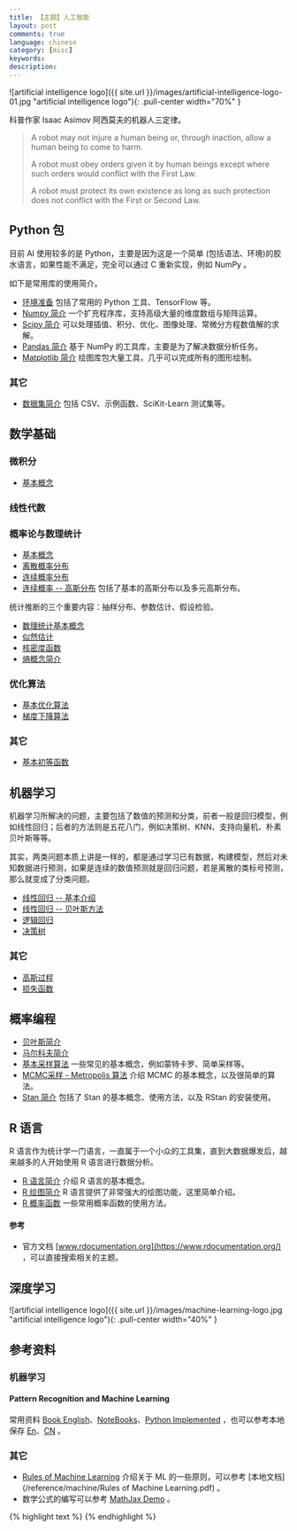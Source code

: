 ```yaml
---
title: 【主题】人工智能
layout: post
comments: true
language: chinese
category: [misc]
keywords:
description:
---
```


<!-- more -->

![artificial intelligence logo]({{ site.url }}/images/artificial-intelligence-logo-01.jpg "artificial intelligence logo"){: .pull-center width="70%" }

科普作家 Isaac Asimov 阿西莫夫的机器人三定律。

> A robot may not injure a human being or, through inaction, allow a human being to come to harm.
>
> A robot must obey orders given it by human beings except where such orders would conflict with the First Law.
>
> A robot must protect its own existence as long as such protection does not conflict with the First or Second Law.

## Python 包

目前 AI 使用较多的是 Python，主要是因为这是一个简单 (包括语法、环境)的胶水语言，如果性能不满足，完全可以通过 C 重新实现，例如 NumPy 。

如下是常用库的使用简介。

* [环境准备](/post/python-ai-environment-prepare.html) 包括了常用的 Python 工具、TensorFlow 等。
* [Numpy 简介](/post/python-numpy-package-introduce.html) 一个扩充程序库，支持高级大量的维度数组与矩阵运算。
* [Scipy 简介](/post/python-scipy-package-intorduce.html) 可以处理插值、积分、优化、图像处理、常微分方程数值解的求解。
* [Pandas 简介](/post/python-pandas-package-introduce.html) 基于 NumPy 的工具库，主要是为了解决数据分析任务。
* [Matplotlib 简介](/post/python-matplotlib-package-intorduce.html) 绘图库包大量工具，几乎可以完成所有的图形绘制。

<!--
* [StatsModels 简介](/post/python-matplotlib-package-intorduce.html)

https://www.statsmodels.org/stable/index.html

skleran 常用子模块 ：

sklearn 是一个机器学习包。
 分类 ：SVM ， K近邻 ，随机森林 ， 逻辑回归等。
 回归 ：Lasso ,岭回归 等。
 聚类 ：K-means ,谱聚类等。
 降维 ：PCA ,特征选择 ，矩阵分解等。
 模型选择 ：网格搜索， 交叉验证 ，指标矩阵。
 预处理： 特征提取，正态化。

statsmodels常用子模块

回归模型：线性回归 ，通用线性回归，鲁邦线性模型  ，线性混合效应模型等。
方差分析（ANOVA）。
时间序列分析：AR , ARMA , ARIMA , VAR等。
非参数方法： 核密度估计 ， 核回归。
统计模型结果可视化。

statsmodels更专注于统计推理，提供不确定性评价和P值参数，
sklearn更专注于预测。
-->

### 其它

* [数据集简介](/post/math-machine-learning-some-datasets-introduce.html) 包括 CSV、示例函数、SciKit-Learn 测试集等。

## 数学基础

### 微积分

* [基本概念](/post/math-calculus-basic-concept.html)

### 线性代数

<!--
http://www.math.uwaterloo.ca/~hwolkowi//matrixcookbook.pdf
-->

### 概率论与数理统计

* [基本概念](/post/math-probability-basic-concept.html)
* [离散概率分布](/post/math-probability-basic-concept-discrete-distribution-introduce.html)
* [连续概率分布](/post/math-probability-basic-concept-continuous-distribution-introduce.html)
* [连续概率 \-\- 高斯分布](/post/math-probability-continuous-normal-distribution-introduce.html) 包括了基本的高斯分布以及多元高斯分布。

统计推断的三个重要内容：抽样分布、参数估计、假设检验。

* [数理统计基本概念](/post/math-statistics-basic-concept.html)
* [似然估计](/post/math-statistics-likelihood-function-introduce.html)
* [核密度函数](/post/math-statistics-kernel-density-estimates-introduce.html)
* [熵概念简介](/post/artificial-intelligence-entropy-concept-introduce.html)

### 优化算法

* [基本优化算法](/post/math-basic-concept-optimize-method-introduce.html)
* [梯度下降算法](/post/math-gradient-descent-optimize-method-introduce.html)

### 其它

* [基本初等函数](/post/math-basic-elementary-function.html)

## 机器学习

机器学习所解决的问题，主要包括了数值的预测和分类，前者一般是回归模型，例如线性回归；后者的方法则是五花八门，例如决策树、KNN、支持向量机、朴素贝叶斯等等。

其实，两类问题本质上讲是一样的，都是通过学习已有数据，构建模型，然后对未知数据进行预测，如果是连续的数值预测就是回归问题，若是离散的类标号预测，那么就变成了分类问题。

* [线性回归 \-\- 基本介绍](/post/machine-learning-algorithms-linear-regression-basic-introduce.html)
* [线性回归 \-\- 贝叶斯方法](/post/machine-learning-algorithms-linear-regression-bayes-introduce.html)
* [逻辑回归](/post/machine-learning-algorithms-logistic-regression-introduce.html)
* [决策树](/post/artificial-intelligence-decision-tree-introduce.html)

### 其它

* [高斯过程](/post/artificial-intelligence-gaussian-process-introduce.html)
* [损失函数](/post/machine-learning-algorithms-loss-functions-introduce.html)


<!--
SVM
Naive Bayes
kNN
K-Means
Random Forest
Dimensionality Reduction Algorithms
Gradient Boosting algorithms
	GBM
	XGBoost
	LightGBM
	CatBoost
-->

## 概率编程

* [贝叶斯简介](/post/math-statistics-basic-concept-bayes-theorem-introduce.html)
* [马尔科夫简介](/post/math-statistics-markov-process-introduce.html)
* [基本采样算法](/post/math-monte-carlo-sample-introduce.html) 一些常见的基本概念，例如蒙特卡罗、简单采样等。
* [MCMC采样 - Metropolis 算法](/post/math-monte-carlo-mcmc-metropolis-introduce.html) 介绍 MCMC 的基本概念，以及很简单的算法。
* [Stan 简介](/post/statistic-tools-stan-introduce.html) 包括了 Stan 的基本概念、使用方法，以及 RStan 的安装使用。

<!--
概率统计公式大全
https://www.zybuluo.com/catscarf/note/986628


机器学习的基本算法
https://www.analyticsvidhya.com/blog/2017/09/common-machine-learning-algorithms/
-->

## R 语言

R 语言作为统计学一门语言，一直属于一个小众的工具集，直到大数据爆发后，越来越多的人开始使用 R 语言进行数据分析。

* [R 语言简介](/post/linux-R-language-basic-introduce.html) 介绍 R 语言的基本概念。
* [R 绘图简介](/post/linux-R-language-graph-function-introduce.html) R 语言提供了非常强大的绘图功能，这里简单介绍。
* [R 概率函数](/post/linux-R-language-some-statistic-function-introduce.html) 一些常用概率函数的使用方法。

#### 参考

* 官方文档 [www.rdocumentation.org](https://www.rdocumentation.org/) ，可以直接搜索相关的主题。

<!--
### 其它

* [数据拟合] 通过numpy实现
https://drivingc.com/p/5af5ab892392ec35c23048e2

谈谈 Bias-Variance Tradeoff
https://liam.page/2017/03/25/bias-variance-tradeoff/

## 机器学习 100 天

也就是 [Github 100 Days Of ML Code](https://github.com/Avik-Jain/100-Days-Of-ML-Code) 中的学习，可以参考 [Github 机器学习 100 天](https://github.com/MLEveryday/100-Days-Of-ML-Code) 。

https://blog.csdn.net/ybdesire/article/details/67701289
https://tracholar.github.io/wiki/machine-learning/sklearn-source.html
-->

## 深度学习

![artificial intelligence logo]({{ site.url }}/images/machine-learning-logo.jpg "artificial intelligence logo"){: .pull-center width="40%" }


## 参考资料

### 机器学习

#### Pattern Recognition and Machine Learning

常用资料 [Book English](https://www.microsoft.com/en-us/research/uploads/prod/2006/01/Bishop-Pattern-Recognition-and-Machine-Learning-2006.pdf)、[NoteBooks](https://github.com/ctgk/PRML/tree/master/notebooks)、[Python Implemented](https://github.com/ctgk/PRML) ，也可以参考本地保存 [En](/reference/machine/Bishop-Pattern-Recognition-and-Machine-Learning-2006.pdf)、[CN](/reference/machine/Bishop-Pattern-Recognition-and-Machine-Learning-CN.pdf) 。

<!--
#### Machine Learning, A Probabilistic Perspective

/reference/machine/Machine-Learning_A-Probabilistic-Perspective.pdf

https://doc.lagout.org/science/Artificial%20Intelligence/Machine%20learning/Machine%20Learning_%20A%20Probabilistic%20Perspective%20%5BMurphy%202012-08-24%5D.pdf


#### The Elements of Statistical Learning

频率学派

包括了 [英文版](https://esl.hohoweiya.xyz/book/The%20Elements%20of%20Statistical%20Learning.pdf) 以及 [中文版](https://esl.hohoweiya.xyz/index.html) 的地址。

/reference/machine/The-Elements-of-Statistical-Learning.pdf


Deap Learning 圣经

《统计学习方法》李航
《西瓜书》
《Pattern Recognition and Machine Learning》PRML

## 台大-林轩田  机器学习基石 技法
## 张志华 机器学习导论 统计机器学习
## 吴恩达 CS229
## 徐亦达 概率模型
## 台大-李弘毅

白板推导
-->

### 其它

* [Rules of Machine Learning](https://developers.google.com/machine-learning/guides/rules-of-ml/) 介绍关于 ML 的一些原则，可以参考 [本地文档](/reference/machine/Rules of Machine Learning.pdf) 。
* 数学公式的编写可以参考 [MathJax Demo](https://www.mathjax.org/#demo) 。

<!--
https://blog.csdn.net/Mage_EE/article/details/75309174
https://www.zybuluo.com/knight/note/96093
https://www.zybuluo.com/codeep/note/163962  比较全


https://github.com/neverusedname/MyBooks/blob/master/%E6%B5%99%E6%B1%9F%E5%A4%A7%E5%AD%A6%E6%A6%82%E7%8E%87%E8%AE%BA%E4%B8%8E%E6%95%B0%E7%90%86%E7%BB%9F%E8%AE%A1(%E7%AC%AC%E5%9B%9B%E7%89%88).pdf
https://github.com/KeKe-Li/book/blob/master/AI/%E5%90%8C%E6%B5%8E%E7%BA%BF%E6%80%A7%E4%BB%A3%E6%95%B0%E6%95%99%E6%9D%90.pdf
https://github.com/KeKe-Li/book/blob/master/AI/%E5%90%8C%E6%B5%8E%E9%AB%98%E7%AD%89%E6%95%B0%E5%AD%A6%E7%AC%AC%E5%85%AD%E7%89%88%E4%B8%8A%E4%B8%8B%E5%86%8C.pdf


网络RST报文出现的场景
https://zhuanlan.zhihu.com/p/30791159


关于贝叶斯的介绍
https://github.com/markdregan/Bayesian-Modelling-in-Python
https://github.com/Tongzhenguo/ebooks 李航的机器学习
http://www.dgt-factory.com/uploads/2018/07/0725/%E7%BB%9F%E8%AE%A1%E5%AD%A6%E4%B9%A0%E6%96%B9%E6%B3%95.pdf
https://github.com/lovingers/ML_Books/blob/master/634901%2B%E8%B4%9D%E5%8F%B6%E6%96%AF%E6%96%B9%E6%B3%95%2B%2B%E6%A6%82%E7%8E%87%E7%BC%96%E7%A8%8B%E4%B8%8E%E8%B4%9D%E5%8F%B6%E6%96%AF%E6%8E%A8%E6%96%AD%2B%E4%B8%AD%E6%96%87%E7%89%88.pdf
https://zhuanlan.zhihu.com/p/27306970 很多不错的书籍介绍


https://www.zhihu.com/question/21277368
https://blog.csdn.net/jteng/article/details/54344766
https://applenob.github.io/machine_learning/MCMC/
https://applenob.github.io/archives/page/9/
https://www.infoq.cn/article/facebook-open-source-mass-forecasting-system-prophet
https://zhuanlan.zhihu.com/p/34071776


http://dreamrunner.org/blog/2014/06/28/qian-tan-memory-reordering/
https://www.digitalocean.com/community/tutorials/a-guide-to-time-series-forecasting-with-prophet-in-python-3
https://facebook.github.io/prophet/docs/quick_start.html#python-api
https://mc-stan.org/docs/2_19/stan-users-guide/linear-regression.html

量化投资，不错的介绍
https://www.quantstart.com/articles/Bayesian-Statistics-A-Beginners-Guide




列举了数学公式中一些常见的表示符号
https://zh.wikipedia.org/wiki/%E6%95%B0%E5%AD%A6%E7%AC%A6%E5%8F%B7%E8%A1%A8

数理统计学简史
https://github.com/yuanliangding/books/blob/master/%E6%95%B0%E5%AD%A6-%E5%85%B6%E5%AE%83-%E6%95%B0%E5%AD%A6%E5%8F%B2/%E6%95%B0%E7%90%86%E7%BB%9F%E8%AE%A1%E5%AD%A6%E7%AE%80%E5%8F%B2.pdf


-->

{% highlight text %}
{% endhighlight %}
